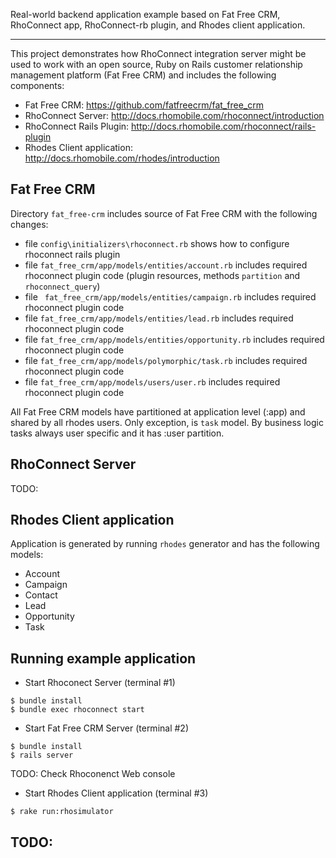 Real-world backend application example based on Fat Free CRM, RhoConnect app, RhoConnect-rb plugin, and Rhodes client application.

-------------------------------------------------------------
This project demonstrates how RhoConnect integration server might be used to work with an open source, Ruby on Rails customer relationship management platform (Fat Free CRM) and includes the following components:

* Fat Free CRM: <https://github.com/fatfreecrm/fat_free_crm>
* RhoConnect Server: <http://docs.rhomobile.com/rhoconnect/introduction>
* RhoConnect Rails Plugin: <http://docs.rhomobile.com/rhoconnect/rails-plugin>
* Rhodes Client application: <http://docs.rhomobile.com/rhodes/introduction>

Fat Free CRM
-------------------------------------------------------------
Directory `fat_free-crm` includes source of Fat Free CRM with the following changes:

* file `config\initializers\rhoconnect.rb` shows how to configure rhoconnect rails plugin 
* file `fat_free_crm/app/models/entities/account.rb` includes required rhoconnect plugin code (plugin resources, methods `partition` and `rhoconnect_query`)
* file ` fat_free_crm/app/models/entities/campaign.rb` includes required rhoconnect plugin code
* file `fat_free_crm/app/models/entities/lead.rb` includes required rhoconnect plugin code
* file `fat_free_crm/app/models/entities/opportunity.rb` includes required rhoconnect plugin code
* file `fat_free_crm/app/models/polymorphic/task.rb` includes required rhoconnect plugin code
* file `fat_free_crm/app/models/users/user.rb` includes required rhoconnect plugin code

All Fat Free CRM models have partitioned at application level (:app) and shared by all rhodes users. Only exception, is `task` model. By business logic tasks always user specific and it  has :user partition.


RhoConnect Server
-------------------------------------------------------------

TODO:


Rhodes Client application
-------------------------------------------------------------
Application is generated by running `rhodes` generator and has the following models:   

* Account
* Campaign
* Contact
* Lead
* Opportunity
* Task

Running example application
-------------------------------------------------------------

* Start Rhoconect Server (terminal #1)

```
$ bundle install
$ bundle exec rhoconnect start 
```

* Start Fat Free CRM Server (terminal #2)

```
$ bundle install
$ rails server
```

TODO: Check Rhoconenct Web console

* Start Rhodes Client application (terminal #3)

```
$ rake run:rhosimulator
```


TODO:
-------------------------------------------------------------

